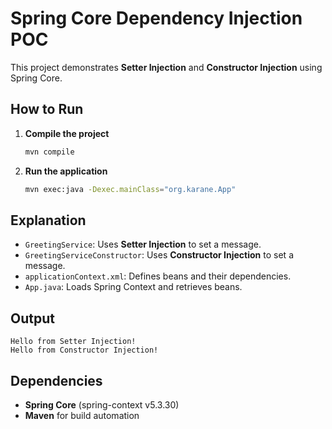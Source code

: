 # Spring Core Dependency Injection POC

This project demonstrates **Setter Injection** and **Constructor Injection** using Spring Core.

## How to Run
1. **Compile the project**
   ```sh
   mvn compile
   ```
2. **Run the application**
   ```sh
   mvn exec:java -Dexec.mainClass="org.karane.App"
   ```

## Explanation
- `GreetingService`: Uses **Setter Injection** to set a message.
- `GreetingServiceConstructor`: Uses **Constructor Injection** to set a message.
- `applicationContext.xml`: Defines beans and their dependencies.
- `App.java`: Loads Spring Context and retrieves beans.

## Output
```
Hello from Setter Injection!
Hello from Constructor Injection!
```

## Dependencies
- **Spring Core** (spring-context v5.3.30)
- **Maven** for build automation